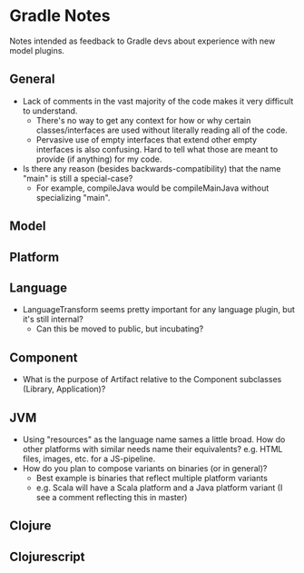 # Gradle Notes

Notes intended as feedback to Gradle devs about experience with new model plugins.

## General

- Lack of comments in the vast majority of the code makes it very difficult to understand.
    - There's no way to get any context for how or why certain classes/interfaces are used
      without literally reading all of the code.
    - Pervasive use of empty interfaces that extend other empty interfaces is also confusing.
      Hard to tell what those are meant to provide (if anything) for my code.
- Is there any reason (besides backwards-compatibility) that the name "main" is still a special-case?
    - For example, compileJava would be compileMainJava without specializing "main".

## Model

## Platform

## Language

- LanguageTransform seems pretty important for any language plugin, but it's still internal?
    - Can this be moved to public, but incubating?

## Component

- What is the purpose of Artifact relative to the Component subclasses (Library, Application)?

## JVM

- Using "resources" as the language name sames a little broad. How do other platforms with similar
  needs name their equivalents? e.g. HTML files, images, etc. for a JS-pipeline.
- How do you plan to compose variants on binaries (or in general)?
    - Best example is binaries that reflect multiple platform variants
    - e.g. Scala will have a Scala platform and a Java platform variant (I see a comment reflecting this in master)

## Clojure

## Clojurescript
